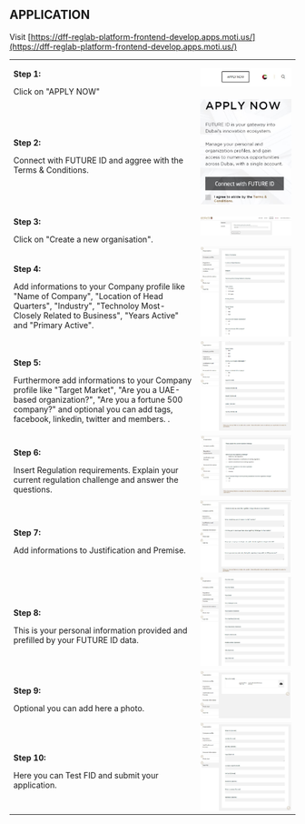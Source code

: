 ## APPLICATION <br>

Visit [https://dff-reglab-platform-frontend-develop.apps.moti.us/](https://dff-reglab-platform-frontend-develop.apps.moti.us/)

<table>
  <thead>
  </thead>
  <tbody>
    <tr>
      <td style="text-align: left"><p><b>Step 1:</b></p>Click on "APPLY NOW"</td>
      <td style="text-align: center"><img src="howtoapply01.JPG" alt="Apply Step 1"></td>
    </tr>
    <tr>
    <td style="text-align: left"><p><b>Step 2:</b></p>Connect with FUTURE ID and aggree with the Terms & Conditions.</td>
    <td style="text-align: center"><img src="howtoapply02.JPG" alt="Apply Step 2"></td>
    </tr>
    <tr>
    <td style="text-align: left"><p><b>Step 3:</b></p>Click on "Create a new organisation".</td>
    <td style="text-align: center"><img src="createorganisation01reglab.JPG" alt="Apply Step 3"></td>
    </tr>
     <tr>
    <td style="text-align: left"><p><b>Step 4:</b></p>Add informations to your Company profile like "Name of Company", "Location of Head Quarters", "Industry", "Technoloy Most-Closely Related to Business", "Years Active" and "Primary Active".</td>
    <td style="text-align: center"><img src="application01.JPG" alt="Apply Step 4"></td>
    </tr>
    <tr>
    <td style="text-align: left"><p><b>Step 5:</b></p>Furthermore add informations to your Company profile like "Target Market", "Are you a UAE-based organization?", "Are you a fortune 500 company?" and optional you can add tags, facebook, linkedin, twitter and members. .</td>
    <td style="text-align: center"><img src="application02.JPG" alt="Apply Step 5"></td>
    </tr>
    <tr>
    <td style="text-align: left"><p><b>Step 6:</b></p>Insert Regulation requirements. Explain your current regulation challenge and answer the questions.</td>
    <td style="text-align: center"><img src="application03.JPG" alt="Apply Step 6"></td>
    </tr>
    <tr>
    <td style="text-align: left"><p><b>Step 7:</b></p>Add informations to Justification and Premise.</td>
    <td style="text-align: center"><img src="application04.JPG" alt="Apply Step 7"></td>
    </tr>
    <tr>
    <td style="text-align: left"><p><b>Step 8:</b></p>This is your personal information provided and prefilled by your FUTURE ID data.</td>
    <td style="text-align: center"><img src="application05.JPG" alt="Apply Step 8"></td>
    </tr>
    <tr>
    <td style="text-align: left"><p><b>Step 9:</b></p>Optional you can add here a photo.</td>
    <td style="text-align: center"><img src="application06.JPG" alt="Apply Step 9"></td>
    </tr>
    <tr>
    <td style="text-align: left"><p><b>Step 10:</b></p>Here you can Test FID and submit your application.</td>
    <td style="text-align: center"><img src="application07.JPG" alt="Apply Step 10"></td>
    </tr>
  </tbody>
</table>
